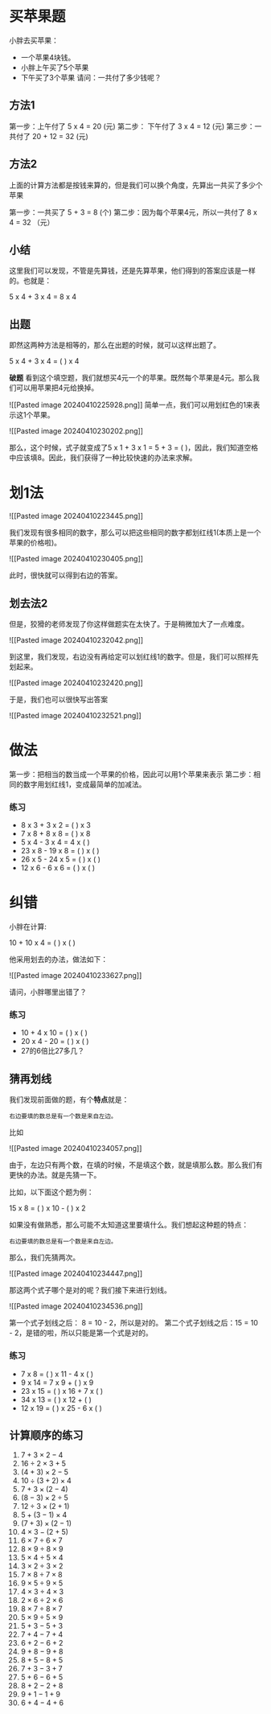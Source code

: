 # 买苹果题


小胖去买苹果：
- 一个苹果4块钱。
- 小胖上午买了5个苹果
- 下午买了3个苹果
请问：一共付了多少钱呢？

## 方法1

第一步：上午付了 5 x 4 = 20 (元)
第二步： 下午付了 3 x 4 = 12 (元)
第三步：一共付了 20 + 12 = 32 (元)

## 方法2

上面的计算方法都是按钱来算的，但是我们可以换个角度，先算出一共买了多少个苹果

第一步：一共买了 5 + 3 = 8 (个)
第二步：因为每个苹果4元，所以一共付了 8 x 4 = 32 （元）

## 小结

这里我们可以发现，不管是先算钱，还是先算苹果，他们得到的答案应该是一样的。也就是：

5 x 4 + 3 x 4 = 8 x 4

## 出题

即然这两种方法是相等的，那么在出题的时候，就可以这样出题了。

5 x 4 + 3 x 4 = (    ) x 4

**破题** 看到这个填空题，我们就想买4元一个的苹果。既然每个苹果是4元。那么我们可以用苹果把4元给换掉。

![[Pasted image 20240410225928.png]]
简单一点，我们可以用划红色的1来表示这1个苹果。

![[Pasted image 20240410230202.png]]

那么，这个时候，式子就变成了5 x 1 + 3 x 1 = 5 + 3 = (   )，因此，我们知道空格中应该填8。因此，我们获得了一种比较快速的办法来求解。

# 划1法

![[Pasted image 20240410223445.png]]

我们发现有很多相同的数字，那么可以把这些相同的数字都划红线1(本质上是一个苹果的价格啦)。

![[Pasted image 20240410230405.png]]

此时，很快就可以得到右边的答案。

## 划去法2

但是，狡猾的老师发现了你这样做题实在太快了。于是稍微加大了一点难度。

![[Pasted image 20240410232042.png]]

到这里，我们发现，右边没有再给定可以划红线1的数字。但是，我们可以照样先划起来。

![[Pasted image 20240410232420.png]]

于是，我们也可以很快写出答案

![[Pasted image 20240410232521.png]]

#  做法

第一步：把相当的数当成一个苹果的价格，因此可以用1个苹果来表示
第二步：相同的数字用划红线1，变成最简单的加减法。

### 练习

- 8 x 3 + 3 x 2 = (   ) x 3
- 7 x 8  + 8 x 8 = (   ) x 8
- 5 x 4 - 3 x 4 = 4 x (  )
- 23 x 8 - 19 x 8 = (  ) x (  )
- 26 x 5 - 24 x 5 = (   ) x (  )
- 12 x 6 - 6 x 6 = (   ) x (  )

# 纠错

小胖在计算:

10 + 10 x 4 = (  ) x (  )

他采用划去的办法，做法如下：

![[Pasted image 20240410233627.png]]

请问，小胖哪里出错了？

### 练习

- 10 + 4 x 10 = (  ) x (  )
- 20 x 4 - 20 = (  ) x (  )
- 27的6倍比27多几？

## 猜再划线

我们发现前面做的题，有个**特点**就是：

```
右边要填的数总是有一个数是来自左边。
```

比如

![[Pasted image 20240410234057.png]]

由于，左边只有两个数，在填的时候，不是填这个数，就是填那么数。那么我们有更快的办法。就是先猜一下。

比如，以下面这个题为例：

15 x 8 = (   ) x 10 - (   ) x 2

如果没有做熟悉，那么可能不太知道这里要填什么。我们想起这种题的特点：

```
右边要填的数总是有一个数是来自左边。
```

那么，我们先猜两次。

![[Pasted image 20240410234447.png]]

那这两个式子哪个是对的呢？我们接下来进行划线。

![[Pasted image 20240410234536.png]]

第一个式子划线之后： 8 = 10 - 2，所以是对的。
第二个式子划线之后：15 = 10 - 2，是错的啦，所以只能是第一个式是对的。

### 练习

- 7 x 8 = (  ) x 11 - 4 x (   )
- 9 x 14 = 7 x 9 + (  ) x 9
- 23 x 15 = (  ) x 16 + 7 x (  )
- 34 x 13 = (  ) x 12 + (  )
- 12 x 19 = (  ) x 25 - 6 x (  )

## 计算顺序的练习

1. $7 + 3 \times 2 - 4$
2. $16 \div 2 \times 3 + 5$
3. $(4 + 3) \times 2 - 5$
4. $10 \div (3 + 2) \times 4$
5. $7 + 3 \times (2 - 4)$
6. $(8 - 3) \times 2 \div 5$
7. $12 \div 3 \times (2 + 1)$
8. $5 + (3 - 1) \times 4$
9. $(7 + 3) \times (2 - 1)$
10. $4 \times 3 - (2 + 5)$
11. $6 \times 7 \div 6 \times 7$
12. $8 \times 9 \div 8 \times 9$
13. $5 \times 4 \div 5 \times 4$
14. $3 \times 2 \div 3 \times 2$
15. $7 \times 8 \div 7 \times 8$
16. $9 \times 5 \div 9 \times 5$
17. $4 \times 3 \div 4 \times 3$
18. $2 \times 6 \div 2 \times 6$
19. $8 \times 7 \div 8 \times 7$
20. $5 \times 9 \div 5 \times 9$
21. $5 + 3 - 5 + 3$
22. $7 + 4 - 7 + 4$
23. $6 + 2 - 6 + 2$
24. $9 + 8 - 9 + 8$
25. $8 + 5 - 8 + 5$
26. $7 + 3 - 3 + 7$
27. $5 + 6 - 6 + 5$
28. $8 + 2 - 2 + 8$
29. $9 + 1 - 1 + 9$
30. $6 + 4 - 4 + 6$
